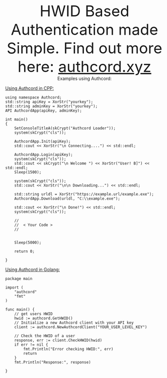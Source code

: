 <font size="24">
<div align="center">
 HWID Based Authentication made Simple. Find out more here: <a href="https://authcord.xyz"> authcord.xyz </a>
</div>
</font>

<div align="center" >
 Examples using Authcord:
</div>

<a href="https://github.com/AuthCord/authcord-cpp"> Using Authcord in CPP: </a>
```
using namespace Authcord;
std::string apiKey = XorStr("yourkey");
std::string adminKey = XorStr("yourkey");
API AuthcordApp(apiKey, adminKey);

int main()
{
	SetConsoleTitleA(skCrypt("Authcord Loader"));
	system(skCrypt("cls"));

	AuthcordApp.Init(apiKey);
	std::cout << XorStr("\n Connecting....") << std::endl;

	AuthcordApp.Login(apiKey);
	system(skCrypt("cls"));
	std::cout << skCrypt("\n Welcome ") << XorStr("User! B]") << std::endl;
	Sleep(1500);

	system(skCrypt("cls"));
	std::cout << XorStr("\n\n Downloading...") << std::endl;

	std::string urldl = XorStr("https://example.url/example.exe");
	AuthcordApp.Download(urldl, "C:\\example.exe");

	std::cout << XorStr("\n Done!") << std::endl;
	system(skCrypt("cls"));

	//
	//  < Your Code >
	//


	Sleep(5000);

	return 0;

}
```

<a href="https://github.com/AuthCord/authcord-golang"> Using Authcord in Golang: </a>
```
package main

import (
	"authcord"
	"fmt"
)

func main() {
	// get users HWID
	hwid := authcord.GetHWID()
	// Initialize a new Authcord client with your API key
	client := authcord.NewAuthcordClient("YOUR_USER_LEVEL_KEY")

	// Check the HWID of a user
	response, err := client.CheckHWID(hwid)
	if err != nil {
		fmt.Println("Error checking HWID:", err)
		return
	}
	fmt.Println("Response:", response)

}
```
